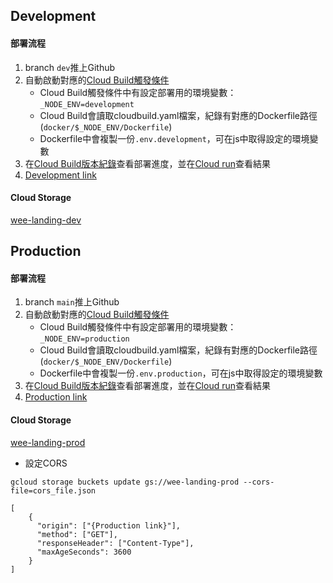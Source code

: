 ## Development 
#### 部署流程
1. branch `dev`推上Github
2. 自動啟動對應的[Cloud Build觸發條件](https://console.cloud.google.com/cloud-build/triggers;region=global/edit/2b2c1384-356c-4c95-87fc-e6f5472c2099?authuser=1&hl=zh-tw&project=app-wee-landing-prod)
    * Cloud Build觸發條件中有設定部署用的環境變數：`_NODE_ENV=development`
    * Cloud Build會讀取cloudbuild.yaml檔案，紀錄有對應的Dockerfile路徑(`docker/$_NODE_ENV/Dockerfile`)
    * Dockerfile中會複製一份`.env.development`，可在js中取得設定的環境變數
3. 在[Cloud Build版本紀錄](https://console.cloud.google.com/cloud-build/builds?authuser=1&hl=zh-tw&project=app-wee-landing-prod)查看部署進度，並在[Cloud run](https://console.cloud.google.com/run/detail/asia-east1/wee-openplatform-landing-page-dev/metrics?authuser=1&hl=zh-tw&project=app-wee-landing-prod)查看結果
4. [Development link](https://wee-openplatform-landing-page-dev-2qr3f7pfeq-de.a.run.app/)

#### Cloud Storage
[wee-landing-dev](https://console.cloud.google.com/storage/browser/wee-landing-dev;tab=objects?forceOnBucketsSortingFiltering=true&authuser=1&hl=zh-tw&project=app-wee-landing-prod&prefix=&forceOnObjectsSortingFiltering=false)

## Production 
#### 部署流程
1. branch `main`推上Github
2. 自動啟動對應的[Cloud Build觸發條件](https://console.cloud.google.com/cloud-build/triggers;region=global/edit/ac411ed5-7a1a-49e0-8c93-c91054969069?authuser=1&hl=zh-tw&project=app-wee-landing-prod)
    * Cloud Build觸發條件中有設定部署用的環境變數：`_NODE_ENV=production`
    * Cloud Build會讀取cloudbuild.yaml檔案，紀錄有對應的Dockerfile路徑(`docker/$_NODE_ENV/Dockerfile`)
    * Dockerfile中會複製一份`.env.production`，可在js中取得設定的環境變數
4. 在[Cloud Build版本紀錄](https://console.cloud.google.com/cloud-build/builds?authuser=1&hl=zh-tw&project=app-wee-landing-prod)查看部署進度，並在[Cloud run](https://console.cloud.google.com/run/detail/asia-east1/wee-openplatform-landing-page-prod/metrics?authuser=1&hl=zh-tw&project=app-wee-landing-prod)查看結果
5. [Production link](https://wee.vpon.com/)

#### Cloud Storage
[wee-landing-prod](https://console.cloud.google.com/storage/browser/wee-landing-prod;tab=objects?forceOnBucketsSortingFiltering=true&authuser=1&hl=zh-tw&project=app-wee-landing-prod&prefix=&forceOnObjectsSortingFiltering=false)

*  設定CORS

`gcloud storage buckets update gs://wee-landing-prod --cors-file=cors_file.json`
```
[
    {
      "origin": ["{Production link}"],
      "method": ["GET"],
      "responseHeader": ["Content-Type"],
      "maxAgeSeconds": 3600
    }
]